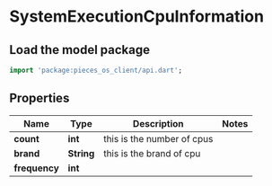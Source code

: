 # SystemExecutionCpuInformation

## Load the model package
```dart
import 'package:pieces_os_client/api.dart';
```

## Properties
Name | Type | Description | Notes
------------ | ------------- | ------------- | -------------
**count** | **int** | this is the number of cpus | 
**brand** | **String** | this is the brand of cpu | 
**frequency** | **int** |  | 




